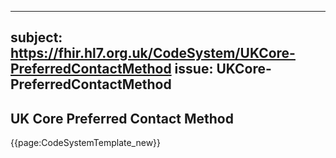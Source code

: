 
---
subject: https://fhir.hl7.org.uk/CodeSystem/UKCore-PreferredContactMethod
issue: UKCore-PreferredContactMethod
---
## UK Core Preferred Contact Method

{{page:CodeSystemTemplate_new}}
    
